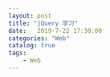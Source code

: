 ```yaml
---                
layout: post                
title: "jQuery 学习"                
date:   2019-7-22 17:30:00                 
categories: "Web"                
catalog: true                
tags:                 
    - Web                
---      
```


